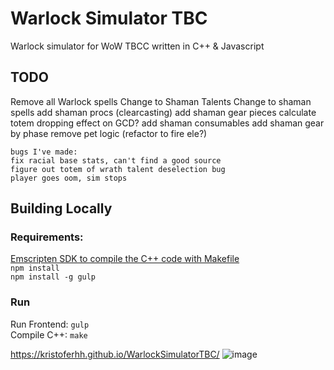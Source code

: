 # Warlock Simulator TBC
 
 Warlock simulator for WoW TBCC written in C++ & Javascript

 ## TODO
 Remove all Warlock spells
 Change to Shaman Talents
 Change to shaman spells
 add shaman procs (clearcasting)
 add shaman gear pieces 
 calculate totem dropping effect on GCD?
 add shaman consumables
 add shaman gear by phase
 remove pet logic (refactor to fire ele?)
 
    bugs I've made:
    fix racial base stats, can't find a good source
    figure out totem of wrath talent deselection bug
    player goes oom, sim stops

 ## Building Locally
 ### Requirements:  
 [Emscripten SDK to compile the C++ code with Makefile](https://emscripten.org/docs/getting_started/downloads.html)    
 `npm install`  
 `npm install -g gulp`
 ### Run
 Run Frontend: `gulp`  
 Compile C++: `make`
 
 https://kristoferhh.github.io/WarlockSimulatorTBC/
 ![image](https://user-images.githubusercontent.com/12117382/136641237-61653b35-7b94-4fcb-bca5-243eba96e8f8.png)
